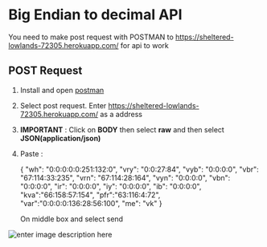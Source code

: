 


# Big Endian to decimal API

You need to make post request with POSTMAN to https://sheltered-lowlands-72305.herokuapp.com/ for api to 
work


## POST Request
	
 1. Install and open [postman](https://www.getpostman.com/) 
 2. Select post request. Enter  https://sheltered-lowlands-72305.herokuapp.com/ as a address
4. **IMPORTANT** : Click on **BODY** then select **raw** and then select **JSON(application/json)**
5. Paste : 	

    { "wh": "0:0:0:0:0:251:132:0",
"vry": "0:0:27:84",
"vyb": "0:0:0:0",
"vbr": "67:114:33:235",
"vrn": "67:114:28:164",
"vyn": "0:0:0:0",
"vbn": "0:0:0:0",
"ir": "0:0:0:0",
"iy": "0:0:0:0",
"ib": "0:0:0:0",
"kva":"66:158:57:154",
"pfr":"63:116:4:72",
"var":"0:0:0:0:136:28:56:100",
"me": "vk"
}


	On middle box and select send


![enter image description here](https://i.ibb.co/ZghNYFF/api.png)
		
	


	
	
